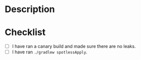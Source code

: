 # Description


# Checklist

- [ ] I have ran a canary build and made sure there are no leaks.
- [ ] I have ran `./gradlew spotlessApply`.
